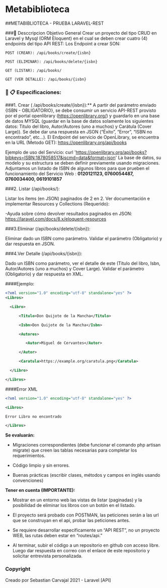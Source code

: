 # Metabiblioteca 
##METABIBLIOTECA - PRUEBA LARAVEL-REST 

###📄 Desccripcion 
Objetivo General
Crear un proyecto del tipo CRUD en Laravel   y Mysql (ORM Eloquent) en el cual se deben crear cuatro (4) endpoints del tipo API REST:
Los Endpoint a crear SON:

```route
POST (CREAR): /api/books/create/{isbn}
```
```route
POST (ELIMINAR): /api/books/delete/{isbn}
```
````route
GET (LISTAR): /api/books/
````
````route
GET (VER DETALLE): /api/books/{isbn}
````
### 📖 📋 Especificaciones:

###1. Crear ( /api/books/create/{isbn}):**
A partir del parámetro enviado {ISBN - OBLIGATORIO}, se debe consumir un servicio API-REST provisto por el portal openlibrary (https://openlibrary.org/)  y guardarlo en una base de datos MYSQL (guardar en la base de datos solamente los siguientes datos: Título del libro, Autor/Autores (uno a muchos) y Carátula (Cover Large)).
Se debe dar una respuesta en JSON (“Éxito”, “Error”, “ISBN  no encontrado”, etc...).
El Endpoint del servicio de OpenLibrary, se encuentra en la URL (Metodo GET): https://openlibrary.org/api/books

Ejemplo de uso del Servicio:
curl 'https://openlibrary.org/api/books?bibkeys=ISBN:1878058517&jscmd=data&format=json'
La base de datos, su modelo y su estructura se deben definir previamente usando migraciones.
Adjuntamos un listado de ISBN de algunos libros para que prueben el funcionamiento del Servicio Web :
**0120121123, 0760054487, 0760034400, 0619101857**

###2. Listar (/api/books/):

Listar los ítems (en JSON) paginados de 2 en 2. Ver documentación e implementar Resources y Collections (Requerido):


-Ayuda sobre cómo devolver resultados paginados en JSON: https://laravel.com/docs/8.x/eloquent-resources



###3.Eliminar (/api/books/delete/{isbn}):

Eliminar dado un ISBN como parámetro. Validar el parámetro (Obligatorio) y dar respuesta en JSON.


###4.Ver Detalle (/api/books/{isbn}):

Dado un ISBN como parámetro, ver el detalle de este (Título del libro, Isbn, Autor/Autores (uno a muchos) y Cover Large). Validar el parámetro (Obligatorio) y dar respuesta en XML.


####Ejemplo:


````Xml
<?xml version="1.0" encoding="utf-8" standalone="yes" ?>
<Libros>

  <Libro>

      <Titulo>Don Quijote de la Mancha</Titulo>

      <Isbn>Don Quijote de la Mancha</Isbn>

      <Autores>

         <Autor>Miguel de Cervantes</Autor>

      </Autor>

      <Caratula>https://example.org/caratula.png</Caratula>

  </Libro>

</Libros>
````
####Error XML
````xml
<?xml version="1.0" encoding="utf-8" standalone="yes" ?>

<Libros>

Error Libro no encontrado

</Libros>

````
**Se evaluarán:**

- Migraciones correspondientes (debe funcionar el comando php artisan migrate) que creen las tablas necesarias para completar los requerimientos.

- Código limpio y sin errores.

- Buenas prácticas (escribir clases, métodos y campos en inglés usando convenciones)

**Tener en cuenta (IMPORTANTE):**

- Mostrar en un entorno web las vistas de listar (paginadas) y la posibilidad de eliminar los libros con un botón en el listado.

- El proyecto será probado con POSTMAN, las peticiones serán a las url que se construyan en el api, probar las peticiones antes.

- Se requiere desarrollar específicamente un “API REST”, no un proyecto WEB, las rutas deben estar en “routes/api.”

- Al terminar, subir el código a un repositorio en github con acceso libre. Luego dar respuesta en correo con el enlace de este repositorio y solicitar entrevista personalizada.


### Copyright
Creado por Sebastian Carvajal 2021 - Laravel [API]
